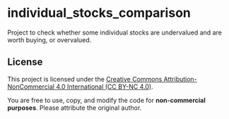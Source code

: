 # individual_stocks_comparison
Project to check whether some individual stocks are undervalued and are worth buying, or overvalued.

## License

This project is licensed under the [Creative Commons Attribution-NonCommercial 4.0 International (CC BY-NC 4.0)](https://creativecommons.org/licenses/by-nc/4.0/).

You are free to use, copy, and modify the code for **non-commercial purposes**. Please attribute the original author.

